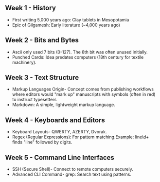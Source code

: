 ## Week 1 - History
- First writing 5,000 years ago: Clay tablets in Mesopotamia
- Epic of Gilgamesh: Early literature (~4,000 years ago)
## Week 2 - Bits and Bytes
- Ascii only used 7 bits (0-127). The 8th bit was often unused initially.
- Punched Cards: Idea predates computers (18th century for textile machinery).
## Week 3 - Text Structure
- Markup Languages Origin- Concept comes from publishing workflows where editors would "mark up" manuscripts with symbols (often in red) to instruct typesetters
- Markdown: A simple, lightweight markup language.
## Week 4 - Keyboards and Editors
- Keyboard Layouts- QWERTY, AZERTY, Dvorak.
- Regex (Regular Expressions): For pattern matching.Example: line\d+ finds "line" followed by digits.
## Week 5 - Command Line Interfaces
- SSH (Secure Shell)- Connect to remote computers securely.
- Advanced CLI Command- grep: Search text using patterns.

